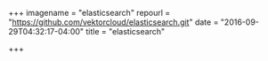 +++
imagename = "elasticsearch"
repourl = "https://github.com/vektorcloud/elasticsearch.git"
date = "2016-09-29T04:32:17-04:00"
title = "elasticsearch"

+++

